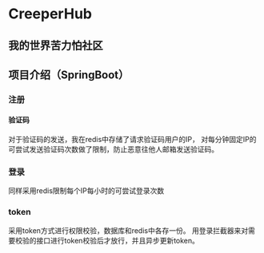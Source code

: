 # CreeperHub

## 我的世界苦力怕社区

## 项目介绍（SpringBoot）

### 注册

#### 验证码

对于验证码的发送，我在redis中存储了请求验证码用户的IP，
对每分钟固定IP的可尝试发送验证码次数做了限制，防止恶意往他人邮箱发送验证码。

### 登录

同样采用redis限制每个IP每小时的可尝试登录次数

### token
采用token方式进行权限校验，数据库和redis中各存一份。
用登录拦截器来对需要校验的接口进行token校验后才放行，并且异步更新token。